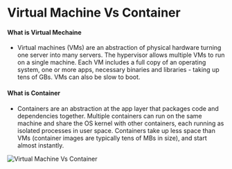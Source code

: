 # Virtual Machine Vs Container

#### What is Virtual Mechaine

* Virtual machines (VMs) are an abstraction of physical hardware turning one server into many servers. The hypervisor allows multiple VMs to run on a single machine. Each VM includes a full copy of an operating system, one or more apps, necessary binaries and libraries - taking up tens of GBs. VMs can also be slow to boot.


#### What is Container

* Containers are an abstraction at the app layer that packages code and dependencies together. Multiple containers can run on the same machine and share the OS kernel with other containers, each running as isolated processes in user space. Containers take up less space than VMs (container images are typically tens of MBs in size), and start almost instantly.

![Virtual Machine Vs Container](http://cdn.ttgtmedia.com/rms/onlineImages/windows_server-virtual_machines_vs_containers.png)




